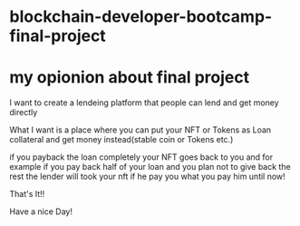 # blockchain-developer-bootcamp-final-project
# my opionion about final project

I want to create a lendeing platform that people can lend and get money directly

What I want is a place where you can put your NFT or Tokens as Loan collateral and get money instead(stable coin
or Tokens etc.)

if you payback the loan completely your NFT goes back to you and for example if you pay back half of your loan 
and you plan not to give back the rest the lender will took your nft if he pay you what you pay him until now!

That's It!!

Have a nice Day!
